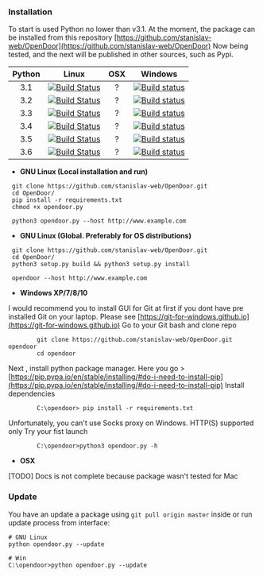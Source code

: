 ### Installation

To start is used Python no lower than v3.1.
At the moment, the package can be installed from this repository [https://github.com/stanislav-web/OpenDoor](https://github.com/stanislav-web/OpenDoor)
Now being tested, and the next will be published in other sources, such as Pypi.

|  Python | Linux  |  OSX | Windows  |
|:-:|:-:|:-:|:-:|
|3.1|[![Build Status](https://travis-ci.org/stanislav-web/OpenDoor.svg?branch=master)](https://travis-ci.org/stanislav-web/OpenDoor)    | ?  | [![Build status](https://ci.appveyor.com/api/projects/status/3hmrb64ofdssi4qd?svg=true)](https://ci.appveyor.com/project/stanislav-web/opendoor)|
|3.2|[![Build Status](https://travis-ci.org/stanislav-web/OpenDoor.svg?branch=master)](https://travis-ci.org/stanislav-web/OpenDoor)    | ?  | [![Build status](https://ci.appveyor.com/api/projects/status/3hmrb64ofdssi4qd?svg=true)](https://ci.appveyor.com/project/stanislav-web/opendoor)|
|3.3|[![Build Status](https://travis-ci.org/stanislav-web/OpenDoor.svg?branch=master)](https://travis-ci.org/stanislav-web/OpenDoor)    | ?  | [![Build status](https://ci.appveyor.com/api/projects/status/3hmrb64ofdssi4qd?svg=true)](https://ci.appveyor.com/project/stanislav-web/opendoor)|
|3.4|[![Build Status](https://travis-ci.org/stanislav-web/OpenDoor.svg?branch=master)](https://travis-ci.org/stanislav-web/OpenDoor)    | ?  | [![Build status](https://ci.appveyor.com/api/projects/status/3hmrb64ofdssi4qd?svg=true)](https://ci.appveyor.com/project/stanislav-web/opendoor)|
|3.5|[![Build Status](https://travis-ci.org/stanislav-web/OpenDoor.svg?branch=master)](https://travis-ci.org/stanislav-web/OpenDoor)    | ?  | [![Build status](https://ci.appveyor.com/api/projects/status/3hmrb64ofdssi4qd?svg=true)](https://ci.appveyor.com/project/stanislav-web/opendoor)|
|3.6|[![Build Status](https://travis-ci.org/stanislav-web/OpenDoor.svg?branch=master)](https://travis-ci.org/stanislav-web/OpenDoor)    | ?  | [![Build status](https://ci.appveyor.com/api/projects/status/3hmrb64ofdssi4qd?svg=true)](https://ci.appveyor.com/project/stanislav-web/opendoor)|

   * **GNU Linux (Local installation and run)**

```
 git clone https://github.com/stanislav-web/OpenDoor.git
 cd OpenDoor/
 pip install -r requirements.txt
 chmod +x opendoor.py

 python3 opendoor.py --host http://www.example.com
```

   * **GNU Linux (Global. Preferably for OS distributions)**

```
 git clone https://github.com/stanislav-web/OpenDoor.git
 cd OpenDoor/
 python3 setup.py build && python3 setup.py install

 opendoor --host http://www.example.com
```


   *  **Windows XP/7/8/10**

I would recommend you to install GUI for Git at first if you dont have pre installed Git on your laptop.
Please see [https://git-for-windows.github.io](https://git-for-windows.github.io)
Go to your Git bash and clone repo

```
        git clone https://github.com/stanislav-web/OpenDoor.git opendoor
        cd opendoor
```

Next , install python package manager.
Here you go > [https://pip.pypa.io/en/stable/installing/#do-i-need-to-install-pip](https://pip.pypa.io/en/stable/installing/#do-i-need-to-install-pip)
Install dependencies

```
        C:\opendoor> pip install -r requirements.txt
```

Unfortunately, you can't use Socks proxy on Windows. HTTP(S) supported only
Try your fist launch

```
        C:\opendoor>python3 opendoor.py -h
```

   * **OSX**
        
[TODO] Docs is not complete because package wasn't tested for Mac

### Update

You have an update a package using `git pull origin master` inside or run update process from interface:
```
# GNU Linux
python opendoor.py --update
```
 
```
# Win
C:\opendoor>python opendoor.py --update
```
